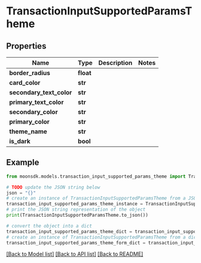 # TransactionInputSupportedParamsTheme

## Properties

| Name                       | Type      | Description | Notes |
| -------------------------- | --------- | ----------- | ----- |
| **border\_radius**         | **float** |             |       |
| **card\_color**            | **str**   |             |       |
| **secondary\_text\_color** | **str**   |             |       |
| **primary\_text\_color**   | **str**   |             |       |
| **secondary\_color**       | **str**   |             |       |
| **primary\_color**         | **str**   |             |       |
| **theme\_name**            | **str**   |             |       |
| **is\_dark**               | **bool**  |             |       |

## Example

```python
from moonsdk.models.transaction_input_supported_params_theme import TransactionInputSupportedParamsTheme

# TODO update the JSON string below
json = "{}"
# create an instance of TransactionInputSupportedParamsTheme from a JSON string
transaction_input_supported_params_theme_instance = TransactionInputSupportedParamsTheme.from_json(json)
# print the JSON string representation of the object
print(TransactionInputSupportedParamsTheme.to_json())

# convert the object into a dict
transaction_input_supported_params_theme_dict = transaction_input_supported_params_theme_instance.to_dict()
# create an instance of TransactionInputSupportedParamsTheme from a dict
transaction_input_supported_params_theme_form_dict = transaction_input_supported_params_theme.from_dict(transaction_input_supported_params_theme_dict)
```

[\[Back to Model list\]](./#documentation-for-models) [\[Back to API list\]](./#documentation-for-api-endpoints) [\[Back to README\]](./)
